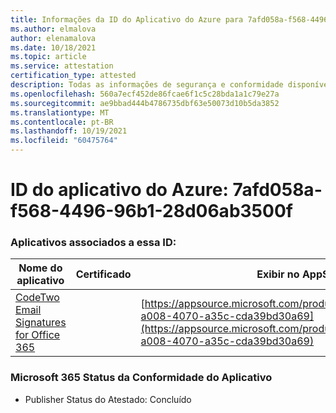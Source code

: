 ```yaml
---
title: Informações da ID do Aplicativo do Azure para 7afd058a-f568-4496-96b1-28d06ab3500f
ms.author: elmalova
author: elenamalova
ms.date: 10/18/2021
ms.topic: article
ms.service: attestation
certification_type: attested
description: Todas as informações de segurança e conformidade disponíveis para 7afd058a-f568-4496-96b1-28d06ab3500f.
ms.openlocfilehash: 560a7ecf452de86fcae6f1c5c28bda1a1c79e27a
ms.sourcegitcommit: ae9bbad444b4786735dbf63e50073d10b5da3852
ms.translationtype: MT
ms.contentlocale: pt-BR
ms.lasthandoff: 10/19/2021
ms.locfileid: "60475764"
---
```

# <a name="azure-app-id-7afd058a-f568-4496-96b1-28d06ab3500f"></a>ID do aplicativo do Azure: 7afd058a-f568-4496-96b1-28d06ab3500f


### <a name="apps-associated-with-this-id"></a>Aplicativos associados a essa ID:
| **Nome do aplicativo** | **Certificado** | **Exibir no AppSource** |
|--------------|---------------|-----------------------|
| [CodeTwo Email Signatures for Office 365](https://docs.microsoft.com/microsoft-365-app-certification/forward/codetwo.3d2daeb9-a008-4070-a35c-cda39bd30a69) |  | [https://appsource.microsoft.com/product/office/codetwo.3d2daeb9-a008-4070-a35c-cda39bd30a69](https://appsource.microsoft.com/product/office/codetwo.3d2daeb9-a008-4070-a35c-cda39bd30a69) |

### <a name="microsoft-365-app-compliance-status"></a>Microsoft 365 Status da Conformidade do Aplicativo
- Publisher Status do Atestado: Concluído
